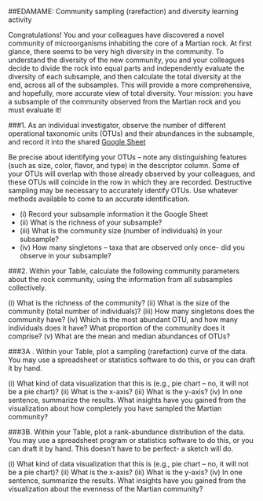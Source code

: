 ##EDAMAME: Community sampling (rarefaction) and diversity learning activity

Congratulations!  You and your colleagues have discovered a novel community of microorganisms inhabiting the core of a Martian rock.  At first glance, there seems to be very high diversity in the community.  To understand the diversity of the new community, you and your colleagues decide to divide the rock into equal parts and independently evaluate the diversity of each subsample, and then calculate the total diversity at the end, across all of the subsamples.  This will provide a more comprehensive, and hopefully, more accurate view of total diversity.  Your mission:  you have a subsample of the community observed from the Martian rock and you must evaluate it!

###1.  As an individual investigator, observe the number of different operational taxonomic units (OTUs) and their abundances in the subsample, and record it into the shared [Google Sheet](https://docs.google.com/spreadsheets/d/1x1hQvrzW_lwpJRWF7a2pgTBoW0cnzsg1qwKy0YmiuyA/edit#gid=0) <br>

Be precise about identifying your OTUs – note any distinguishing features (such as size, color, flavor, and type) in the descriptor column.  Some of your OTUs will overlap with those already observed by your colleagues, and these OTUs will coincide in the row in which they are recorded. Destructive sampling may be necessary to accurately identify OTUs.  Use whatever methods available to come to an accurate identification.  

* (i)	Record your subsample information it the Google Sheet <br>
* (ii)	What is the richness of your subsample? <br>
* (iii)	What is the community size (number of individuals) in your subsample? <br>
* (iv)	How many singletons – taxa that are observed only once- did you observe in your subsample? <br>


###2.  Within your Table, calculate the following community parameters about the rock community, using the information from all subsamples collectively.

(i)	What is the richness of the community?
(ii)	What is the size of the community (total number of individuals)?
(iii)	How many singletons does the community have?
(iv)	Which is the most abundant OTU, and how many individuals does it have?  What proportion of the community does it comprise?
(v)	What are the mean and median abundances of OTUs?


###3A .  Within your Table, plot a sampling (rarefaction) curve of the data.  You may use a spreadsheet or statistics software to do this, or you can draft it by hand.

(i)	What kind of data visualization that this is (e.g., pie chart – no, it will not be a pie chart)?
(ii)	What is the x-axis?
(iii)	What is the y-axis?
(iv)	In one sentence, summarize the results.  What insights have you gained from the visualization about how completely you have sampled the Martian community?


###3B.  Within your Table, plot a rank-abundance distribution of the data.  You may use a spreadsheet program or statistics software to do this, or you can draft it by hand.  This doesn't have to be perfect- a sketch will do.

(i)	What kind of data visualization that this is (e.g., pie chart – no, it will not be a pie chart)?
(ii)	What is the x-axis?
(iii)	What is the y-axis?
(iv)	In one sentence, summarize the results.  What insights have you gained from the visualization about the evenness of the Martian community?
